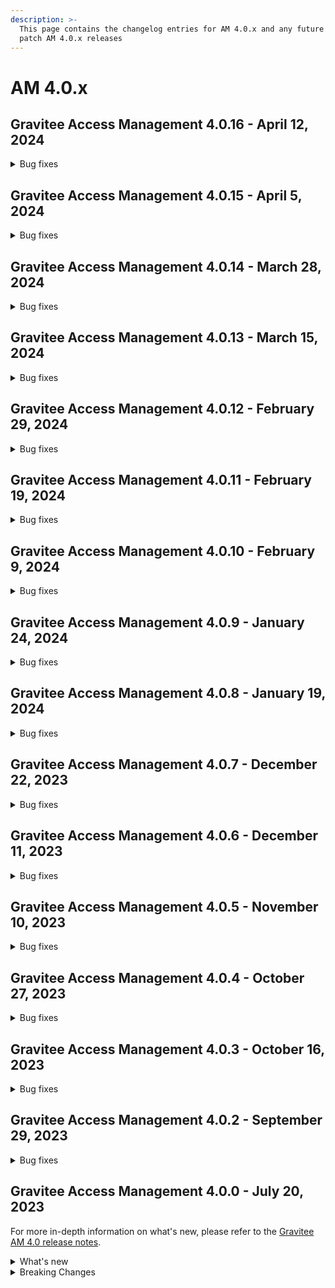 ```yaml
---
description: >-
  This page contains the changelog entries for AM 4.0.x and any future minor or
  patch AM 4.0.x releases
---
```


# AM 4.0.x

## Gravitee Access Management 4.0.16 - April 12, 2024

<details>

<summary>Bug fixes</summary>





**Console**

* Error when notification are acknowledged https://github.com/gravitee-io/issues/issues/9661[#9661]

**Other**

* Enrollment Flow Logic Bug https://github.com/gravitee-io/issues/issues/9518[#9518]
* Improve CORS Domain settings and replace default value https://github.com/gravitee-io/issues/issues/9531[#9531]

</details>


## Gravitee Access Management 4.0.15 - April 5, 2024

<details>

<summary>Bug fixes</summary>

**Gateway**

* Disable Application [#9584](https://github.com/gravitee-io/issues/issues/9584)

**Other**

* Expired records present in table ciba\_auth\_requests. Cron is not taken into account. [#9499](https://github.com/gravitee-io/issues/issues/9499)
* Logs too verbose in AM when GeoIP plugin is not available [#9633](https://github.com/gravitee-io/issues/issues/9633)
* Support SAML mixing response binding protocol [#9648](https://github.com/gravitee-io/issues/issues/9648)

</details>

## Gravitee Access Management 4.0.14 - March 28, 2024

<details>

<summary>Bug fixes</summary>

**Gateway**

* Login - MFA challenge should be prompted when prompt=login is used [#9497](https://github.com/gravitee-io/issues/issues/9497)
* Revert: Passwordless authentication doesn't take the IDP status into account (#9494) [#9615](https://github.com/gravitee-io/issues/issues/9615)
* Addition of WebAuthn Credentials info into the context [#9620](https://github.com/gravitee-io/issues/issues/9620)

**Console**

* No space between source IP and user agent in audit logs [#9458](https://github.com/gravitee-io/issues/issues/9458)
* User agent showing 'undefined' in audit logs [#9459](https://github.com/gravitee-io/issues/issues/9459)
* Fetch user group doesn't persist [#9609](https://github.com/gravitee-io/issues/issues/9609)

</details>

## Gravitee Access Management 4.0.13 - March 15, 2024

<details>

<summary>Bug fixes</summary>

**Gateway**

* Redirect executed with jwt-bearer grant\_type [#9505](https://github.com/gravitee-io/issues/issues/9505)
* Invalid Phone Number [#9519](https://github.com/gravitee-io/issues/issues/9519)

</details>

## Gravitee Access Management 4.0.12 - February 29, 2024

<details>

<summary>Bug fixes</summary>

**Gateway**

* Passwordless authentication doesn't take the IDP status into account [#9494](https://github.com/gravitee-io/issues/issues/9494)
* State parameter encoded twice with response\_mode set to form\_post [#9528](https://github.com/gravitee-io/issues/issues/9528)
* Passwordless registration appearing for users who have already authenticated with step up [#9568](https://github.com/gravitee-io/issues/issues/9568)

</details>

## Gravitee Access Management 4.0.11 - February 19, 2024

<details>

<summary>Bug fixes</summary>

**Gateway**

* Unable to finalize SAML authentication using HTTP-POST binding [#9485](https://github.com/gravitee-io/issues/issues/9485)
* Security Domain may not be loaded on Gateway startup [#9496](https://github.com/gravitee-io/issues/issues/9496)
* Custom email not being sent when resending account registered verification email [#9500](https://github.com/gravitee-io/issues/issues/9500)
* Do not log stack trace when user has to provide password after webauthn authentication [#9503](https://github.com/gravitee-io/issues/issues/9503)

**Console**

* Missing read password policy role [#8924](https://github.com/gravitee-io/issues/issues/8924)

**Other**

* SAML 2.0 Identity Provider requires AM dependency update [#9515](https://github.com/gravitee-io/issues/issues/9515)

</details>

## Gravitee Access Management 4.0.10 - February 9, 2024

<details>

<summary>Bug fixes</summary>

**Gateway**

* Invalid form parameter when ResponseMode is set to form\_post [#9179](https://github.com/gravitee-io/issues/issues/9179)
* SCIM search operator PR doesn't work as expected [#9265](https://github.com/gravitee-io/issues/issues/9265)
* Authentication flow rejected due to redirect\_uri when PAR is used [#9478](https://github.com/gravitee-io/issues/issues/9478)
* WebAuthn: "Force authenticator integrity" - LastCheckedAt systematically updated at each webauthn login [#9327](https://github.com/gravitee-io/issues/issues/9327)

</details>

## Gravitee Access Management 4.0.9 - January 24, 2024

<details>

<summary>Bug fixes</summary>

**Gateway**

* Passwordless not working for iOS v17.2.1 [#9470](https://github.com/gravitee-io/issues/issues/9470)

</details>

## Gravitee Access Management 4.0.8 - January 19, 2024

<details>

<summary>Bug fixes</summary>

**Gateway**

* Avoid BodyHandler processing for GET request [#9352](https://github.com/gravitee-io/issues/issues/9352)
* WebAuthnCredentialId is null into the EL context [#9455](https://github.com/gravitee-io/issues/issues/9455)

</details>

## Gravitee Access Management 4.0.7 - December 22, 2023

<details>

<summary>Bug fixes</summary>

**Gateway**

* Session expired problem - X-XRF-TOKEN [#9398](https://github.com/gravitee-io/issues/issues/9398)
* 500 response received on creating user with /scim endpoint with duplicate externalId [#9421](https://github.com/gravitee-io/issues/issues/9421)
* Exclude null value from SCIM UserMapper [#9427](https://github.com/gravitee-io/issues/issues/9427)

**Management API**

* Unable to list users [#9125](https://github.com/gravitee-io/issues/issues/9125)

</details>

## Gravitee Access Management 4.0.6 - December 11, 2023

<details>

<summary>Bug fixes</summary>

**Gateway**

* Excessive number of ExpiredJWTException errors in Gravitee logs [#9261](https://github.com/gravitee-io/issues/issues/9261)
* Original Parameters lost during redirect using SAML Handler [#9393](https://github.com/gravitee-io/issues/issues/9393)
* Avoid logging GeoIP error stackstrace [#9401](https://github.com/gravitee-io/issues/issues/9401)

**Other**

* Invalid value in Issuer for Response [#9409](https://github.com/gravitee-io/issues/issues/9409)
* MessageDigest Encoder is not ThreadSafe [#9413](https://github.com/gravitee-io/issues/issues/9413)
* Configuration files are being overwritten during YUM update [#9368](https://github.com/gravitee-io/issues/issues/9368)

</details>

## Gravitee Access Management 4.0.5 - November 10, 2023

<details>

<summary>Bug fixes</summary>

**Gateway**

* Deadlock during generate AccessToken [#9238](https://github.com/gravitee-io/issues/issues/9238)

**Other**

* Upgrade Groovy policy [#9229](https://github.com/gravitee-io/issues/issues/9229)
* EnrollmentMFA policy doesn't manage the useVariableFactorSecurity setting [#9365](https://github.com/gravitee-io/issues/issues/9365)

</details>

## Gravitee Access Management 4.0.4 - October 27, 2023

<details>

<summary>Bug fixes</summary>

**Gateway**

* Application error when using an undefined translation [#9237](https://github.com/gravitee-io/issues/issues/9237)
* Registration confirmation Javascript error (anti-XSRF token) [#9276](https://github.com/gravitee-io/issues/issues/9276)
* Quotes are lost in Gravitee AM forms [#9326](https://github.com/gravitee-io/issues/issues/9326)
* When a resource plugin has been removed from the installation, other resources may not be loaded [#9344](https://github.com/gravitee-io/issues/issues/9344)

**Management API**

* Management API hangs completely [#9339](https://github.com/gravitee-io/issues/issues/9339)

**Other**

* EnrichProfile reset factor defined by EnrollMFA policy [#9161](https://github.com/gravitee-io/issues/issues/9161)

</details>

## Gravitee Access Management 4.0.3 - October 16, 2023

<details>

<summary>Bug fixes</summary>

**Gateway**

* Align XSRF token TTL to the user session TTL [#9282](https://github.com/gravitee-io/issues/issues/9282)

**Management API**

* Wrong values returned by Gravitee AM Management API [#9141](https://github.com/gravitee-io/issues/issues/9141)
* AM Management API should start even with missing or unknown Identity Provider plugins [#9230](https://github.com/gravitee-io/issues/issues/9230)

**Other**

* MS SqlServer 10.2 onwards driver support [#9178](https://github.com/gravitee-io/issues/issues/9178)
* Upgrade script for 3.21.6 does not work as expected [#9288](https://github.com/gravitee-io/issues/issues/9288)
* Update Mongo script to create indices [#9291](https://github.com/gravitee-io/issues/issues/9291)

</details>

## Gravitee Access Management 4.0.2 - September 29, 2023

<details>

<summary>Bug fixes</summary>

**Gateway**

* AM allows invalid emails during MFA enrollment which prevents future logins and presents an attack vector [#8887](https://github.com/gravitee-io/issues/issues/8887)
* Gravitee AM: Search users using SCIM query [#9109](https://github.com/gravitee-io/issues/issues/9109)
* 500 internal server error due to invalid HTML template in enroll, login , challenge form [#9111](https://github.com/gravitee-io/issues/issues/9111)
* AM: Invalid encoding value after multiple redirects [#9154](https://github.com/gravitee-io/issues/issues/9154)
* Filter is not implemented in SCIM group endpoint [#9183](https://github.com/gravitee-io/issues/issues/9183)
* Key usage is always "enc" [#9236](https://github.com/gravitee-io/issues/issues/9236)

**Management API**

* Multiple concurrent requests create users with duplicated usernames [#9117](https://github.com/gravitee-io/issues/issues/9117)

**Console**

* After a migration, the IDP checkbox `Allow CRUD operation` is not shown as enabled in the UI but is enabled in the backend [#9123](https://github.com/gravitee-io/issues/issues/9123)

**Other**

* When the pre-registration option is set, we are not able to finish the registration properly [#9221](https://github.com/gravitee-io/issues/issues/9221)
* Allow the bypass of MongoDB indices creation [#9232](https://github.com/gravitee-io/issues/issues/9232)
* Map of claims unusable in EL [#9240](https://github.com/gravitee-io/issues/issues/9240)
* Alerts Dashboard is not retaining the alert channel selection/deselection [#9253](https://github.com/gravitee-io/issues/issues/9253)

</details>

## Gravitee Access Management 4.0.0 - July 20, 2023

For more in-depth information on what's new, please refer to the [Gravitee AM 4.0 release notes](../release-notes/).

<details>

<summary>What's new</summary>

**Enterprise Edition**

Some plugins are now part of the Enterprise Edition:

* idp-saml2
* idp-ldap
* idp-azure-ad
* idp-franceconnect
* idp-salesforce
* factor-call
* factor-sms
* factor-fido2
* factor-http
* factor-recovery-code
* factor-otp-sender
* resource-twilio

**Community Edition**

If you use the Community Edition, for each enterprise feature you will have a dedicated pop-up to suggest the enterprise version.

* Password: Password salt format option
* Flows: Add new TOKEN flow
* MFA: Initiate MFA Enrollment via OpenID Connect 1.0
* Send email verification link
* Ability to re-trigger verification email
* Passwordless: Name passwordless device

**Gateway**

* It is impossible to see the user that consented the user consent in the audit log: [#9049](https://github.com/gravitee-io/issues/issues/9049)
* Allow OTP factor to handle clock drift issues: [#9074](https://github.com/gravitee-io/issues/issues/9074)

**Management API**

* Create account with uppercase username: [#8966](https://github.com/gravitee-io/issues/issues/8966)

**Other**

* Index name is too long: [#8814](https://github.com/gravitee-io/issues/issues/8814)
* Allow Enrich User Profile policy to accept objects as new claims
* WebAuthn post login flow does not contain webAuthnCredentialId
* Column messages in `i18n_dictionary_entries` table has too few characters

</details>

<details>

<summary>Breaking Changes</summary>

**NOTE:** To take advantage of these new features and incorporate these breaking changes, use the [migration guide](../../getting-started/install-and-upgrade-guides/upgrade-guide.md).

**MongoDB index names**

Starting from AM 4.0, the MongoDB indices are now named using the first letters of the fields that compose the index. This change will allow the automatic management of index creation on DocumentDB. This change requires the execution of a MongoDB script to delete and then recreate AM indices. See the [migration guide](../../getting-started/install-and-upgrade-guides/upgrade-guide.md).

**Enterprise Edition plugins**

As mentioned in the [changelog](am-4.0.x.md), some plugins are now only available to Enterprise Edition and to use them requires a license.

</details>
